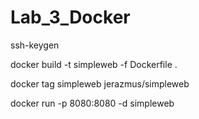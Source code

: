 # Lab_3_Docker

ssh-keygen
 
 docker build -t simpleweb -f Dockerfile .
 
 docker tag simpleweb jerazmus/simpleweb
 
 docker run -p 8080:8080 -d simpleweb
